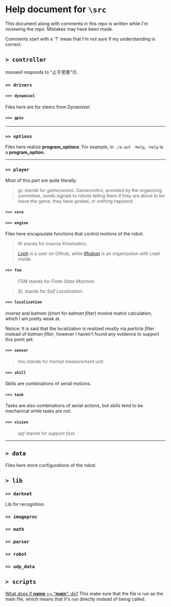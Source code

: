 # Help document for `\src`

<!--
Author:     Yifan Zhang
Date:       2019-7-1
Updated:    2019-7-2
Description:A document that helps programmers understanding the parts of this repo, however it mostly acts as a personnal note.
-->

This document along with comments in this repo is written while I'm reviewing the repo. Mistakes may have been made.

Comments start with a '?' mean that I'm not sure if my understanding is correct.

## `> controller`

*maxwell* responds to "止于至善"🙃.

### `>> drivers`

#### `>>> dynamixel`

Files here are for steers from *Dynamixel*.

#### `>>> gpio`

***

### `>> options`

Files here realize **program_options**. For example, in `./a.out -help`, `-help` is a **program_option**.

***

### `>> player`

Most of this part are quite literally.

>   *gc* stands for *gamecontrol*. Gamecontrol, provided by the organizing committee, sends signals to robots telling them if they are about to be leave the game, they have goaled, or nothing happend.

#### `>>> core`

#### `>>> engine`

Files here encapsulate functions that control motions of the robot.

>   *IK* stands for *Inverse Kinematics*.

>   [*Leph*](https://github.com/Leph) is a user on Github, while [*Rhoban*](https://github.com/Rhoban) is an organization with Leph inside.

#### `>>> fsm`

>   *FSM* stands for *Finite State Machine*. 

>   *SL* stands for *Self Localization*.

#### `>>> localization`

*inverse* and *kalman* (short for *kalman filter*) involve matrix calculation, which I am pretty weak at.

Notice: It is said that the localization is realized mostly via *particle filter* instead of *kalman filter*, however I haven't found any evidence to support this point yet.

#### `>>> sensor`

>   *Imu* stands for *Inertial measurement unit*.

#### `>>> skill`

Skills are combinations of serial motions.

#### `>>> task`

Tasks are also combinations of serial actions, but skills tend to be mechanical while tasks are not.

#### `>>> vision`

>   *spf* stands for *support foot*.

***

## `> data`

Files here store configurations of the robot.

## `> lib`

### `>> darknet`

Lib for recognition.

### `>> imageproc`

### `>> math`

### `>> parser`

### `>> robot`

### `>> udp_data`

## `> scripts`

[What does if __name__ == “__main__”: do?](https://stackoverflow.com/questions/419163/what-does-if-name-main-do) This make sure that the file is run as the main file, which means that it's run directly instead of being called.